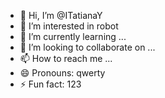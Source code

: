 - 👋 Hi, I’m @ITatianaY
- 👀 I’m interested in robot
- 🌱 I’m currently learning ...
- 💞️ I’m looking to collaborate on ...
- 📫 How to reach me ...
- 😄 Pronouns: qwerty
- ⚡ Fun fact: 123

<!---
ITatianaY/ITatianaY is a ✨ special ✨ repository because its `README.md` (this file) appears on your GitHub profile.
You can click the Preview link to take a look at your changes.
--->
